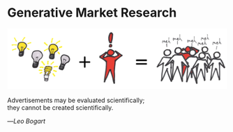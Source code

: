 # Generative Market Research

![](/assets/framework---lean-startup-playbook---generative-market-research.png)

Advertisements may be evaluated scientifically;  
they cannot be created scientifically.

—_Leo Bogart_

